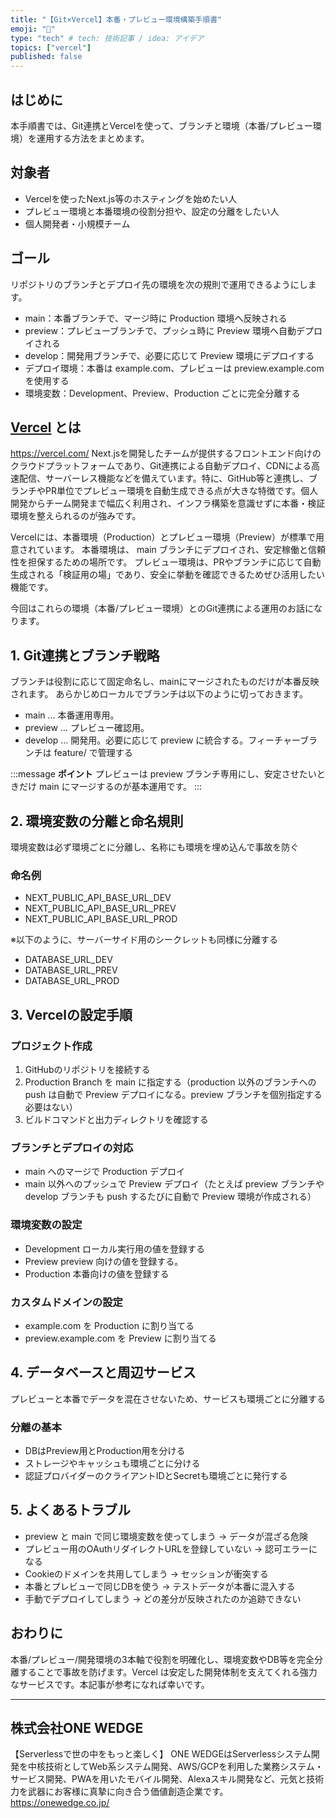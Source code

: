 ```yaml
---
title: "【Git×Vercel】本番・プレビュー環境構築手順書"
emoji: "🌟"
type: "tech" # tech: 技術記事 / idea: アイデア
topics: ["vercel"]
published: false
---
```


## はじめに

本手順書では、Git連携とVercelを使って、ブランチと環境（本番/プレビュー環境）を運用する方法をまとめます。


## 対象者

- Vercelを使ったNext.js等のホスティングを始めたい人
- プレビュー環境と本番環境の役割分担や、設定の分離をしたい人
- 個人開発者・小規模チーム

## ゴール

リポジトリのブランチとデプロイ先の環境を次の規則で運用できるようにします。

* main：本番ブランチで、マージ時に Production 環境へ反映される
* preview：プレビューブランチで、プッシュ時に Preview 環境へ自動デプロイされる
* develop：開発用ブランチで、必要に応じて Preview 環境にデプロイする
* デプロイ環境：本番は example.com、プレビューは preview\.example.com を使用する
* 環境変数：Development、Preview、Production ごとに完全分離する


## [Vercel](https://vercel.com/) とは

https://vercel.com/
Next.jsを開発したチームが提供するフロントエンド向けのクラウドプラットフォームであり、Git連携による自動デプロイ、CDNによる高速配信、サーバーレス機能などを備えています。特に、GitHub等と連携し、ブランチやPR単位でプレビュー環境を自動生成できる点が大きな特徴です。個人開発からチーム開発まで幅広く利用され、インフラ構築を意識せずに本番・検証環境を整えられるのが強みです。

Vercelには、本番環境（Production）とプレビュー環境（Preview）が標準で用意されています。
本番環境は、 main ブランチにデプロイされ、安定稼働と信頼性を担保するための場所です。
プレビュー環境は、PRやブランチに応じて自動生成される「検証用の場」であり、安全に挙動を確認できるためぜひ活用したい機能です。

今回はこれらの環境（本番/プレビュー環境）とのGit連携による運用のお話になります。


## 1. Git連携とブランチ戦略

ブランチは役割に応じて固定命名し、mainにマージされたものだけが本番反映されます。
あらかじめローカルでブランチは以下のように切っておきます。

* main … 本番運用専用。
* preview … プレビュー確認用。
* develop … 開発用。必要に応じて preview に統合する。フィーチャーブランチは feature/ で管理する

:::message
**ポイント**
プレビューは preview ブランチ専用にし、安定させたいときだけ main にマージするのが基本運用です。
:::

## 2. 環境変数の分離と命名規則

環境変数は必ず環境ごとに分離し、名称にも環境を埋め込んで事故を防ぐ

### 命名例

* NEXT\_PUBLIC\_API\_BASE\_URL\_DEV
* NEXT\_PUBLIC\_API\_BASE\_URL\_PREV
* NEXT\_PUBLIC\_API\_BASE\_URL\_PROD

※以下のように、サーバーサイド用のシークレットも同様に分離する

* DATABASE\_URL\_DEV
* DATABASE\_URL\_PREV
* DATABASE\_URL\_PROD

## 3. Vercelの設定手順

### プロジェクト作成

1. GitHubのリポジトリを接続する
2. Production Branch を main に指定する（production 以外のブランチへの push は自動で Preview デプロイになる。preview ブランチを個別指定する必要はない）
3. ビルドコマンドと出力ディレクトリを確認する

### ブランチとデプロイの対応

* main へのマージで Production デプロイ
* main 以外へのプッシュで Preview デプロイ（たとえば preview ブランチや develop ブランチも push するたびに自動で Preview 環境が作成される）

### 環境変数の設定

* Development ローカル実行用の値を登録する
* Preview preview 向けの値を登録する。
* Production 本番向けの値を登録する

### カスタムドメインの設定

* example.com を Production に割り当てる
* preview\.example.com を Preview に割り当てる

## 4. データベースと周辺サービス

プレビューと本番でデータを混在させないため、サービスも環境ごとに分離する

### 分離の基本

* DBはPreview用とProduction用を分ける
* ストレージやキャッシュも環境ごとに分ける
* 認証プロバイダーのクライアントIDとSecretも環境ごとに発行する

## 5. よくあるトラブル

* preview と main で同じ環境変数を使ってしまう → データが混ざる危険
* プレビュー用のOAuthリダイレクトURLを登録していない → 認可エラーになる
* Cookieのドメインを共用してしまう → セッションが衝突する
* 本番とプレビューで同じDBを使う → テストデータが本番に混入する
* 手動でデプロイしてしまう → どの差分が反映されたのか追跡できない


## おわりに

本番/プレビュー/開発環境の3本軸で役割を明確化し、環境変数やDB等を完全分離することで事故を防げます。Vercel は安定した開発体制を支えてくれる強力なサービスです。本記事が参考になれば幸いです。

---

## 株式会社ONE WEDGE
【Serverlessで世の中をもっと楽しく】
ONE WEDGEはServerlessシステム開発を中核技術としてWeb系システム開発、AWS/GCPを利用した業務システム・サービス開発、PWAを用いたモバイル開発、Alexaスキル開発など、元気と技術力を武器にお客様に真摯に向き合う価値創造企業です。
https://onewedge.co.jp/